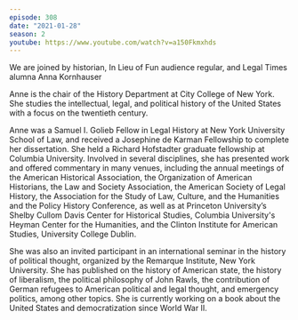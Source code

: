 ```yaml
---
episode: 308
date: "2021-01-28"
season: 2
youtube: https://www.youtube.com/watch?v=a150Fkmxhds
---
```

We are joined by historian, In Lieu of Fun audience regular, and Legal Times alumna Anna Kornhauser

Anne is the chair of the History Department at City College of New York.  She studies the intellectual, legal, and political history of the United States with a focus on the twentieth century.

Anne was a Samuel I. Golieb Fellow in Legal History at New York University School of Law, and received a Josephine de Karman Fellowship to complete her dissertation. She held a Richard Hofstadter graduate fellowship at Columbia University. Involved in several disciplines, she has presented work and offered commentary in many venues, including the annual meetings of the American Historical Association, the Organization of American Historians, the Law and Society Association, the American Society of Legal History, the Association for the Study of Law, Culture, and the Humanities and the Policy History Conference, as well as at Princeton University’s Shelby Cullom Davis Center for Historical Studies, Columbia University's Heyman Center for the Humanities, and the Clinton Institute for American Studies, University College Dublin.

She was also an invited participant in an international seminar in the history of political thought, organized by the Remarque Institute, New York University. She has published on the history of American state, the history of liberalism, the political philosophy of John Rawls, the contribution of German refugees to American political and legal thought, and emergency politics, among other topics. She is currently working on a book about the United States and democratization since World War II.
